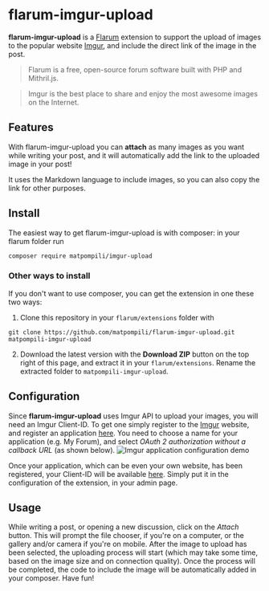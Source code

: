# flarum-imgur-upload
**flarum-imgur-upload** is a [Flarum](https://github.com/flarum/flarum/) extension to support the upload of images to the popular website [Imgur](https://imgur.com/), and include the direct link of the image in the post.

>Flarum is a free, open-source forum software built with PHP and Mithril.js.

>Imgur is the best place to share and enjoy the most awesome images on the Internet.

## Features
With flarum-imgur-upload you can **attach** as many images as you want while writing your post, and it will automatically add the link to the uploaded image in your post!

It uses the Markdown language to include images, so you can also copy the link for other purposes.

## Install
The easiest way to get flarum-imgur-upload is with composer: in your flarum folder run
  ```
  composer require matpompili/imgur-upload
  ```
### Other ways to install
If you don't want to use composer, you can get the extension in one these two ways:
  1. Clone this repository in your `flarum/extensions` folder with
  ```
  git clone https://github.com/matpompili/flarum-imgur-upload.git matpompili-imgur-upload
  ```
  2. Download the latest version with the **Download ZIP** button on the top right of this page, and extract it in your `flarum/extensions`. Rename the extracted folder to `matpompili-imgur-upload`.

## Configuration
Since **flarum-imgur-upload** uses Imgur API to upload your images, you will need an Imgur Client-ID. To get one simply register to the [Imgur](https://imgur.com/) website, and register an application [here](https://api.imgur.com/oauth2/addclient).
You need to choose a name for your application (e.g. My Forum), and select *OAuth 2 authorization without a callback URL* (as shown below).
![Imgur application configuration demo](https://i.imgur.com/WIcoUHW.png)

Once your application, which can be even your own website, has been registered, your Client-ID will be available [here](https://imgur.com/account/settings/apps). Simply put it in the configuration of the extension, in your admin page.

## Usage
While writing a post, or opening a new discussion, click on the *Attach* button. This will prompt the file chooser, if you're on a computer, or the gallery and/or camera if you're on mobile. After the image to upload has been selected, the uploading process will start (which may take some time, based on the image size and on connection quality). Once the process will be completed, the code to include the image will be automatically added in your composer. Have fun!
